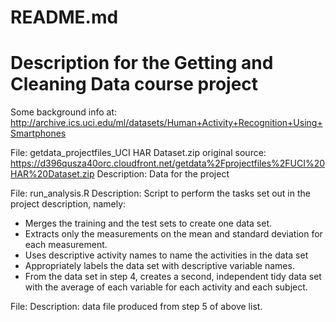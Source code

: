 # README.md
# Description for the Getting and Cleaning Data course project

Some background info at: http://archive.ics.uci.edu/ml/datasets/Human+Activity+Recognition+Using+Smartphones 

File: getdata_projectfiles_UCI HAR Dataset.zip
original source: https://d396qusza40orc.cloudfront.net/getdata%2Fprojectfiles%2FUCI%20HAR%20Dataset.zip
Description: Data for the project

File: run_analysis.R
Description: Script to perform the tasks set out in the project description, namely:

*    Merges the training and the test sets to create one data set.
*    Extracts only the measurements on the mean and standard deviation for each measurement. 
*    Uses descriptive activity names to name the activities in the data set
*    Appropriately labels the data set with descriptive variable names. 
*    From the data set in step 4, creates a second, independent tidy data set with the average of each variable for each activity and each subject.

File: <TBC>
Description: data file produced from step 5 of above list.